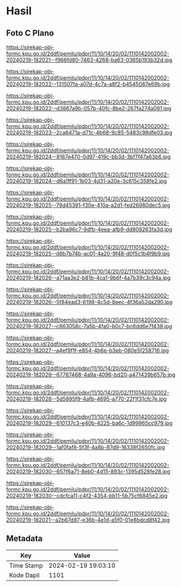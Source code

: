 # Hasil

## Foto C Plano

https://sirekap-obj-formc.kpu.go.id/2ddf/pemilu/pdpr/11/10/14/20/02/1110142002002-20240219-182021--f966fd80-7463-4268-ba63-0365b193b32d.jpg

https://sirekap-obj-formc.kpu.go.id/2ddf/pemilu/pdpr/11/10/14/20/02/1110142002002-20240219-182022--131507fa-a07d-4c7a-a8f2-b4545087e69b.jpg

https://sirekap-obj-formc.kpu.go.id/2ddf/pemilu/pdpr/11/10/14/20/02/1110142002002-20240219-182022--d3867a9b-057b-40fc-8be2-267fa274a081.jpg

https://sirekap-obj-formc.kpu.go.id/2ddf/pemilu/pdpr/11/10/14/20/02/1110142002002-20240219-182023--2ca8471a-d71c-4b68-9c85-5483c98dfe03.jpg

https://sirekap-obj-formc.kpu.go.id/2ddf/pemilu/pdpr/11/10/14/20/02/1110142002002-20240219-182024--8167e470-0d97-419c-bb3d-3bf7f47a63b6.jpg

https://sirekap-obj-formc.kpu.go.id/2ddf/pemilu/pdpr/11/10/14/20/02/1110142002002-20240219-182024--d6a1ff91-1b03-4d31-a20e-3c615c358fe2.jpg

https://sirekap-obj-formc.kpu.go.id/2ddf/pemilu/pdpr/11/10/14/20/02/1110142002002-20240219-182025--79d45391-f30e-410a-a2d1-fed26980dec5.jpg

https://sirekap-obj-formc.kpu.go.id/2ddf/pemilu/pdpr/11/10/14/20/02/1110142002002-20240219-182025--b2ba96c7-9dfb-4eea-afb9-dd808263fa3d.jpg

https://sirekap-obj-formc.kpu.go.id/2ddf/pemilu/pdpr/11/10/14/20/02/1110142002002-20240219-182025--d6b7b74b-ac01-4a20-9f48-d0f5c1b4f9b9.jpg

https://sirekap-obj-formc.kpu.go.id/2ddf/pemilu/pdpr/11/10/14/20/02/1110142002002-20240219-182026--a71aa3e2-b81b-4ca1-9b6f-4a7b39c3c94a.jpg

https://sirekap-obj-formc.kpu.go.id/2ddf/pemilu/pdpr/11/10/14/20/02/1110142002002-20240219-182026--5f84ead3-6198-4c5d-8eec-4f36a52da290.jpg

https://sirekap-obj-formc.kpu.go.id/2ddf/pemilu/pdpr/11/10/14/20/02/1110142002002-20240219-182027--c863058c-7a5b-4fa0-b0c7-bc6dd6e7f438.jpg

https://sirekap-obj-formc.kpu.go.id/2ddf/pemilu/pdpr/11/10/14/20/02/1110142002002-20240219-182027--a4ef9f1f-e854-4b6e-b3eb-080e5f258716.jpg

https://sirekap-obj-formc.kpu.go.id/2ddf/pemilu/pdpr/11/10/14/20/02/1110142002002-20240219-182028--67787468-4a9a-4096-bd20-a471439b657b.jpg

https://sirekap-obj-formc.kpu.go.id/2ddf/pemilu/pdpr/11/10/14/20/02/1110142002002-20240219-182028--5d5895f9-4afb-4695-a770-22f1f31cfc7e.jpg

https://sirekap-obj-formc.kpu.go.id/2ddf/pemilu/pdpr/11/10/14/20/02/1110142002002-20240219-182029--610137c3-e40b-4225-ba6c-1d99965cc979.jpg

https://sirekap-obj-formc.kpu.go.id/2ddf/pemilu/pdpr/11/10/14/20/02/1110142002002-20240219-182029--1af0faf8-5f3f-4a8b-87d9-16338f2650fc.jpg

https://sirekap-obj-formc.kpu.go.id/2ddf/pemilu/pdpr/11/10/14/20/02/1110142002002-20240219-182030--657f6a71-8eb0-4d15-893c-1395d528fe28.jpg

https://sirekap-obj-formc.kpu.go.id/2ddf/pemilu/pdpr/11/10/14/20/02/1110142002002-20240219-182030--cdcfca11-c4f2-4354-bb11-5b75cf6845e2.jpg

https://sirekap-obj-formc.kpu.go.id/2ddf/pemilu/pdpr/11/10/14/20/02/1110142002002-20240219-182021--a2b67d87-e36b-4e1d-a5f0-01e8bdcd8f42.jpg


## Metadata

| Key        | Value               |
| ---------- | ------------------- |
| Time Stamp | 2024-02-19 19:03:10 |
| Kode Dapil | 1101                |



